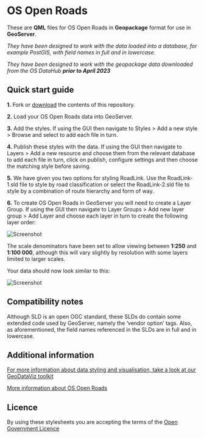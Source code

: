 # OS Open Roads

These are **QML** files for OS Open Roads in **Geopackage** format for use in **GeoServer**.

*They have been designed to work with the data loaded into a database, for example PostGIS, with field names in full and in lowercase.*

*They have been designed to work with the geopackage data downloaded from the OS DataHub **prior to April 2023***

## Quick start guide

**1.**  Fork or [download](https://github.com/OrdnanceSurvey/OS-Open-Roads-stylesheets/archive/master.zip) the contents of this repository.

**2.**  Load your OS Open Roads data into GeoServer.

**3.**  Add the styles. If using the GUI then navigate to Styles > Add a new style > Browse and select to add each file in turn.

**4.**  Publish these styles with the data. If using the GUI then navigate to Layers > Add a new resource and choose them from the relevant database to add each file in turn, click on publish, configure settings and then choose the matching style before saving.

**5.**  We have given you two options for styling RoadLink. Use the RoadLink-1.sld file to style by road classification or select the RoadLink-2.sld file to style by a combination of route hierarchy and form of way.

**6.** To create OS Open Roads in GeoServer you will need to create a Layer Group. If using the GUI then navigate to Layer Groups > Add new layer group > Add Layer and choose each layer in turn to create the following layer order:

  ![Screenshot](https://github.com/OrdnanceSurvey/OS-Open-Roads-stylesheets/raw/master/GML%20stylesheets/GeoServer%20stylesheets%20(SLD)/images/OS_Open_Roads_layer_order.png "Recommended Layer Order")

The scale denominators have been set to allow viewing between **1:250** and **1:100 000**, although this will vary slightly by resolution with some layers limited to larger scales.

Your data should now look similar to this: 

  ![Screenshot](https://github.com/OrdnanceSurvey/OS-Open-Roads-stylesheets/raw/master/GML%20stylesheets/GeoServer%20stylesheets%20(SLD)/images/OS_Open_Roads_screenshot.png "Screenshot of OS Open Roads")

## Compatibility notes

Although SLD is an open OGC standard, these SLDs do contain some extended code used by GeoServer, namely the ‘vendor option’ tags. Also, as aforementioned, the field names referenced in the SLDs are in full and in lowercase.

## Additional information

[For more information about data styling and visualisation, take a look at our GeoDataViz toolkit](https://github.com/OrdnanceSurvey/GeoDataViz-Toolkit)

[More information about OS Open Roads](https://www.ordnancesurvey.co.uk/business-and-government/products/os-open-roads.html)

## Licence

By using these stylesheets you are accepting the terms of the [Open Government Licence](http://www.nationalarchives.gov.uk/doc/open-government-licence/version/3/)
